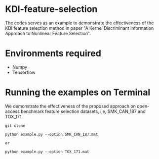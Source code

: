 # KDI-feature-selection

The codes serves as an example to demonstrate the effectiveness of the KDI feature selection method in paper "A Kernel Discriminant Information Approach to Nonlinear Feature Selection".

# Environments required

- Numpy
- Tensorflow


# Running the examples on Terminal

We demonstrate the effectiveness of the proposed approach on open-access benchmark feature selection datasets, i,e, SMK_CAN_187 and TOX_171.

```shell
git clone 

python example.py --option SMK_CAN_187.mat

or

python example.py --option TOX_171.mat

```
